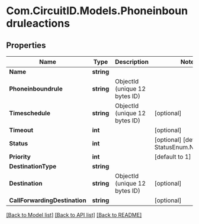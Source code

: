 
# Com.CircuitID.Models.Phoneinboundruleactions

## Properties

Name | Type | Description | Notes
------------ | ------------- | ------------- | -------------
**Name** | **string** |  | 
**Phoneinboundrule** | **string** | ObjectId (unique 12 bytes ID) | 
**Timeschedule** | **string** | ObjectId (unique 12 bytes ID) | [optional] 
**Timeout** | **int** |  | [optional] 
**Status** | **int** |  | [optional] [default to StatusEnum.NUMBER_1]
**Priority** | **int** |  | [default to 1]
**DestinationType** | **string** |  | 
**Destination** | **string** | ObjectId (unique 12 bytes ID) | [optional] 
**CallForwardingDestination** | **string** |  | [optional] 

[[Back to Model list]](../README.md#documentation-for-models)
[[Back to API list]](../README.md#documentation-for-api-endpoints)
[[Back to README]](../README.md)

